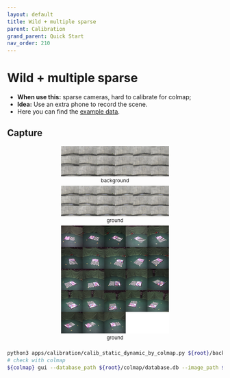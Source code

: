 ```yaml
---
layout: default
title: Wild + multiple sparse
parent: Calibration
grand_parent: Quick Start
nav_order: 210
---
```


# Wild + multiple sparse

- **When use this:** sparse cameras, hard to calibrate for colmap;
- **Idea:** Use an extra phone to record the scene.
- Here you can find the [example data](https://zjueducn-my.sharepoint.com/:u:/g/personal/s_q_zju_edu_cn/EWsM-G3mEi5Gt-Xs7a7bJqIBqd_1FK__9_HmFCvvBGrPTg?e=IsZG9h).

## Capture 

<div align="center">
    <img src="assets/wild-sparse-background1f.jpg" width="50%">
    <br>
    <sup>background</sup>
    <br>
    <img src="assets/wild-sparse-ground1f.jpg" width="50%">
    <br>
    <sup>ground</sup>
    <br>
    <img src="assets/studio-sparse-ground1f.jpg" width="50%">
    <br>
    <sup>ground</sup>
</div>


```bash
python3 apps/calibration/calib_static_dynamic_by_colmap.py ${root}/background1f ${root}/colmap --colmap ${colmap} --step 4
# check with colmap
${colmap} gui --database_path ${root}/colmap/database.db --image_path ${root}/colmap/images --import_path ${root}/colmap/sparse/0
```